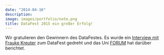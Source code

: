 ```yaml
---
date: "2014-04-16"
description: 
image: images/portfolio/note.png
title: DataFest 2015 ein großer Erfolg!
---
```


Wir gratulieren den Gewinnern des DataFestes. Es wurde ein [Interview mit Frauke Kreuter](http://sswml.uni-mannheim.de/Teaching/DataFest%20Germany/P3_DataFest_v2_small_mp4.mp4) zum DataFest gedreht und das Uni [FORUM](https://www.uni-mannheim.de/forum/campus_leben/Ausgabe_1_2015/Ein%20Fest%20der%20Daten/) hat darüber berichtet.
